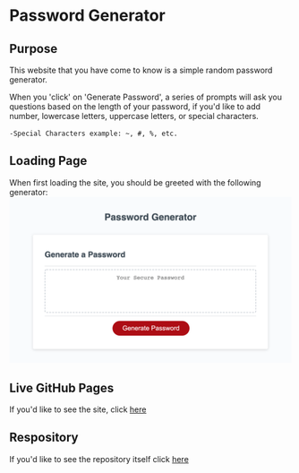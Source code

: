 # Password Generator 

## Purpose
This website that you have come to know is a simple random password generator. 

When you 'click' on 'Generate Password', a series of prompts will ask you questions based on the length of your password, if you'd like to add number, lowercase letters, uppercase letters, or special characters. 

    -Special Characters example: ~, #, %, etc.

## Loading Page
When first loading the site, you should be greeted with the following generator:
![Password Generator](./password.generator.png)

## Live GitHub Pages
If you'd like to see the site, click [here](https://veroli-mart.github.io/random-password-generator)

## Respository
If you'd like to see the repository itself click [here](https://github.com/veroli-mart/random-password-generator.git)
